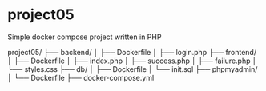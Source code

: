 # project05
Simple docker compose project written in PHP

project05/
├── backend/
│   ├── Dockerfile
│   ├── login.php
├── frontend/
│   ├── Dockerfile
│   ├── index.php
│   ├── success.php
│   ├── failure.php
│   └── styles.css
├── db/
│   ├── Dockerfile
│   └── init.sql
├── phpmyadmin/
│   └── Dockerfile
├── docker-compose.yml
